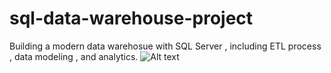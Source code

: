 # sql-data-warehouse-project
Building a modern data warehosue with SQL Server , including ETL process , data modeling , and analytics.
![Alt text]("C:\Users\user\Desktop\draw.png")
